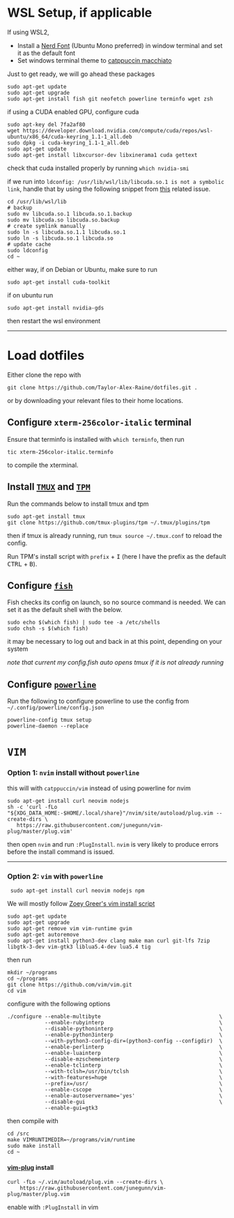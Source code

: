 # WSL Setup, if applicable

 If using WSL2,

- Install a [Nerd Font](https://github.com/ryanoasis/nerd-fonts) (Ubuntu Mono preferred) in window terminal and set it as the default font
- Set windows terminal theme to [catppuccin macchiato](https://github.com/catppuccin/windows-terminal)


Just to get ready, we will go ahead these packages

    sudo apt-get update
    sudo apt-get upgrade
    sudo apt-get install fish git neofetch powerline terminfo wget zsh 

if using a CUDA enabled GPU, configure cuda 

    sudo apt-key del 7fa2af80
    wget https://developer.download.nvidia.com/compute/cuda/repos/wsl-ubuntu/x86_64/cuda-keyring_1.1-1_all.deb
    sudo dpkg -i cuda-keyring_1.1-1_all.deb
    sudo apt-get update
    sudo apt-get install libxcursor-dev libxinerama1 cuda gettext

check that cuda installed properly by running `which nvidia-smi`

if we run into `ldconfig: /usr/lib/wsl/lib/libcuda.so.1 is not a symbolic link`, handle that by using the following snippet from [this](https://github.com/microsoft/WSL/issues/8587#issuecomment-1335233596) related issue. 
    
    cd /usr/lib/wsl/lib
    # backup
    sudo mv libcuda.so.1 libcuda.so.1.backup
    sudo mv libcuda.so libcuda.so.backup
    # create symlink manually
    sudo ln -s libcuda.so.1.1 libcuda.so.1
    sudo ln -s libcuda.so.1 libcuda.so
    # update cache
    sudo ldconfig
    cd ~

either way, if on Debian or Ubuntu, make sure to run

    sudo apt-get install cuda-toolkit

if on ubuntu run 

    sudo apt-get install nvidia-gds

then restart the wsl environment

-----

# Load dotfiles

Either clone the repo with

    git clone https://github.com/Taylor-Alex-Raine/dotfiles.git .

or by downloading your relevant files to their home locations.

## Configure `xterm-256color-italic` terminal

Ensure that terminfo is installed with `which terminfo`, then run

    tic xterm-256color-italic.terminfo

to compile the xterminal.

## Install [`TMUX`](https://github.com/tmux/tmux) and [`TPM`](https://github.com/tmux-plugins/tpm)

Run the commands below to install tmux and tpm

    sudo apt-get install tmux
    git clone https://github.com/tmux-plugins/tpm ~/.tmux/plugins/tpm

then if tmux is already running, run `tmux source ~/.tmux.conf` to reload the config. 

Run TPM's install script with `prefix` + <kbd>I</kbd> (here I have the prefix as the default <kbd>CTRL</kbd> + <kbd>B</kbd>).

## Configure [`fish`](https://fishshell.com/)

Fish checks its config on launch, so no source command is needed. We can set it as the default shell with the below. 

    sudo echo $(which fish) | sudo tee -a /etc/shells
    sudo chsh -s $(which fish)

it may be necessary to log out and back in at this point, depending on your system

_note that current my config.fish auto opens tmux if it is not already running_

## Configure [`powerline`](https://powerline.readthedocs.io/en/master/)

Run the following to configure powerline to use the config from `~/.config/powerline/config.json`

    powerline-config tmux setup
    powerline-daemon --replace


# `VIM`

### Option 1: `nvim` install without `powerline`

this will with `catppuccin/vim` instead of using powerline for nvim
 
    sudo apt-get install curl neovim nodejs 
    sh -c 'curl -fLo "${XDG_DATA_HOME:-$HOME/.local/share}"/nvim/site/autoload/plug.vim --create-dirs \
       https://raw.githubusercontent.com/junegunn/vim-plug/master/plug.vim'

then open `nvim` and run `:PlugInstall`. `nvim` is very likely to produce errors before the install command is issued.

-----

### Option 2: `vim` with `powerline`

     sudo apt-get install curl neovim nodejs npm 

We will mostly follow [Zoey Greer's vim install script](https://github.com/tempoz/dotfiles)
  
    sudo apt-get update
    sudo apt-get upgrade
    sudo apt-get remove vim vim-runtime gvim 
    sudo apt-get autoremove
    sudo apt-get install python3-dev clang make man curl git-lfs 7zip libgtk-3-dev vim-gtk3 liblua5.4-dev lua5.4 tig 

then run 

    mkdir ~/programs
    cd ~/programs
    git clone https://github.com/vim/vim.git
    cd vim

configure with the following options
    
    ./configure --enable-multibyte                                      \
                --enable-rubyinterp                                     \
                --disable-pythoninterp                                  \
                --enable-python3interp                                  \
                --with-python3-config-dir=(python3-config --configdir)  \
                --enable-perlinterp                                     \
                --enable-luainterp                                      \
                --disable-mzschemeinterp                                \
                --enable-tclinterp                                      \
                --with-tclsh=/usr/bin/tclsh                             \
                --with-features=huge                                    \
                --prefix=/usr/                                          \
                --enable-cscope                                         \
                --enable-autoservername='yes'                           \
                --disable-gui                                           \
                --enable-gui=gtk3

then compile with 

    cd /src
    make VIMRUNTIMEDIR=~/programs/vim/runtime
    sudo make install
    cd ~

#### [vim-plug](https://github.com/junegunn/vim-plug) install

    curl -fLo ~/.vim/autoload/plug.vim --create-dirs \
        https://raw.githubusercontent.com/junegunn/vim-plug/master/plug.vim

enable with `:PlugInstall` in vim
